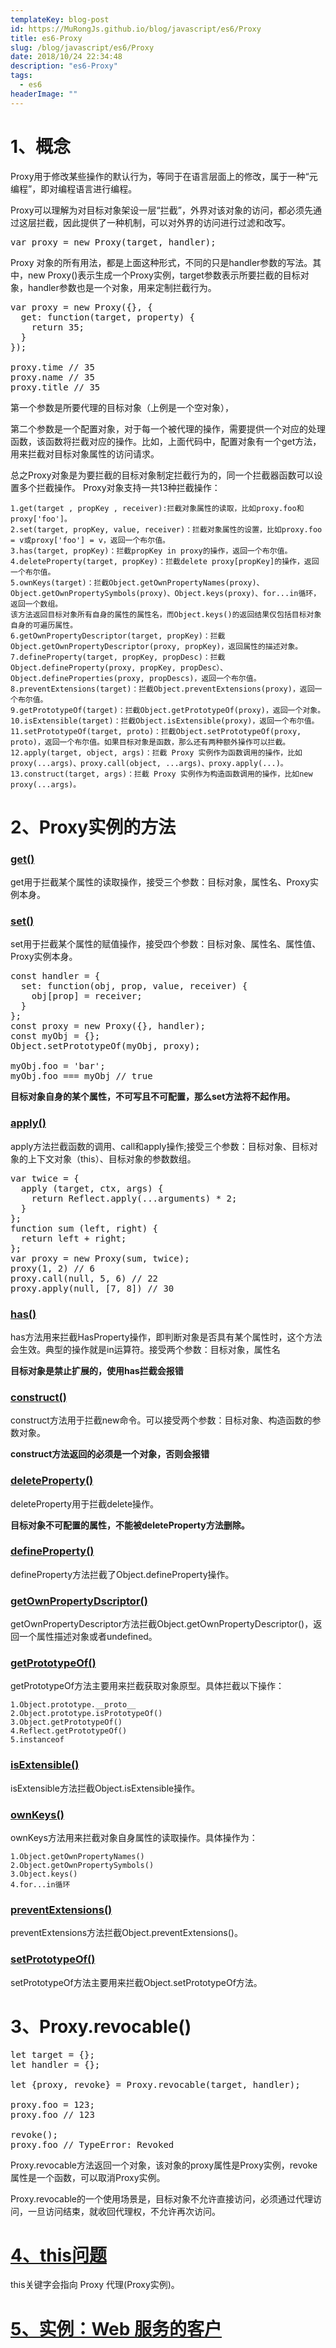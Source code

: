 ```yaml
---
templateKey: blog-post
id: https://MuRongJs.github.io/blog/javascript/es6/Proxy
title: es6-Proxy
slug: /blog/javascript/es6/Proxy
date: 2018/10/24 22:34:48 
description: "es6-Proxy"
tags:
  - es6
headerImage: ""
---
```

# 1、概念 #
Proxy用于修改某些操作的默认行为，等同于在语言层面上的修改，属于一种“元编程”，即对编程语言进行编程。

Proxy可以理解为对目标对象架设一层“拦截”，外界对该对象的访问，都必须先通过这层拦截，因此提供了一种机制，可以对外界的访问进行过滤和改写。
<pre>var proxy = new Proxy(target, handler);</pre>
Proxy 对象的所有用法，都是上面这种形式，不同的只是handler参数的写法。其中，new Proxy()表示生成一个Proxy实例，target参数表示所要拦截的目标对象，handler参数也是一个对象，用来定制拦截行为。
<pre>
var proxy = new Proxy({}, {
  get: function(target, property) {
    return 35;
  }
});

proxy.time // 35
proxy.name // 35
proxy.title // 35
</pre>
第一个参数是所要代理的目标对象（上例是一个空对象），

第二个参数是一个配置对象，对于每一个被代理的操作，需要提供一个对应的处理函数，该函数将拦截对应的操作。比如，上面代码中，配置对象有一个get方法，用来拦截对目标对象属性的访问请求。

总之Proxy对象是为要拦截的目标对象制定拦截行为的，同一个拦截器函数可以设置多个拦截操作。
Proxy对象支持一共13种拦截操作：

	1.get(target , propKey , receiver):拦截对象属性的读取，比如proxy.foo和proxy['foo']。
	2.set(target, propKey, value, receiver)：拦截对象属性的设置，比如proxy.foo = v或proxy['foo'] = v，返回一个布尔值。
	3.has(target, propKey)：拦截propKey in proxy的操作，返回一个布尔值。
	4.deleteProperty(target, propKey)：拦截delete proxy[propKey]的操作，返回一个布尔值。
	5.ownKeys(target)：拦截Object.getOwnPropertyNames(proxy)、Object.getOwnPropertySymbols(proxy)、Object.keys(proxy)、for...in循环，返回一个数组。
	该方法返回目标对象所有自身的属性的属性名，而Object.keys()的返回结果仅包括目标对象自身的可遍历属性。
	6.getOwnPropertyDescriptor(target, propKey)：拦截Object.getOwnPropertyDescriptor(proxy, propKey)，返回属性的描述对象。
	7.defineProperty(target, propKey, propDesc)：拦截Object.defineProperty(proxy, propKey, propDesc）、Object.defineProperties(proxy, propDescs)，返回一个布尔值。
	8.preventExtensions(target)：拦截Object.preventExtensions(proxy)，返回一个布尔值。
	9.getPrototypeOf(target)：拦截Object.getPrototypeOf(proxy)，返回一个对象。
	10.isExtensible(target)：拦截Object.isExtensible(proxy)，返回一个布尔值。
	11.setPrototypeOf(target, proto)：拦截Object.setPrototypeOf(proxy, proto)，返回一个布尔值。如果目标对象是函数，那么还有两种额外操作可以拦截。
	12.apply(target, object, args)：拦截 Proxy 实例作为函数调用的操作，比如proxy(...args)、proxy.call(object, ...args)、proxy.apply(...)。
	13.construct(target, args)：拦截 Proxy 实例作为构造函数调用的操作，比如new proxy(...args)。
	
# 2、Proxy实例的方法 #
### [get()](http://es6.ruanyifeng.com/#docs/proxy#get) ###
get用于拦截某个属性的读取操作，接受三个参数：目标对象，属性名、Proxy实例本身。
### [set()](http://es6.ruanyifeng.com/#docs/proxy#set) ###
set用于拦截某个属性的赋值操作，接受四个参数：目标对象、属性名、属性值、Proxy实例本身。
<pre>
const handler = {
  set: function(obj, prop, value, receiver) {
    obj[prop] = receiver;
  }
};
const proxy = new Proxy({}, handler);
const myObj = {};
Object.setPrototypeOf(myObj, proxy);

myObj.foo = 'bar';
myObj.foo === myObj // true
</pre>
**目标对象自身的某个属性，不可写且不可配置，那么set方法将不起作用。**
### [apply()](http://es6.ruanyifeng.com/#docs/proxy#apply) ###
apply方法拦截函数的调用、call和apply操作;接受三个参数：目标对象、目标对象的上下文对象（this）、目标对象的参数数组。
<pre>
var twice = {
  apply (target, ctx, args) {
    return Reflect.apply(...arguments) * 2;
  }
};
function sum (left, right) {
  return left + right;
};
var proxy = new Proxy(sum, twice);
proxy(1, 2) // 6
proxy.call(null, 5, 6) // 22
proxy.apply(null, [7, 8]) // 30
</pre>
### [has()](http://es6.ruanyifeng.com/#docs/proxy#has) ###
has方法用来拦截HasProperty操作，即判断对象是否具有某个属性时，这个方法会生效。典型的操作就是in运算符。接受两个参数：目标对象，属性名

**目标对象是禁止扩展的，使用has拦截会报错**
### [construct()](http://es6.ruanyifeng.com/#docs/proxy#construct) ###
construct方法用于拦截new命令。可以接受两个参数：目标对象、构造函数的参数对象。

**construct方法返回的必须是一个对象，否则会报错**
### [deleteProperty()](http://es6.ruanyifeng.com/#docs/proxy#deleteProperty) ###
deleteProperty用于拦截delete操作。

**目标对象不可配置的属性，不能被deleteProperty方法删除。**
### [defineProperty()](http://es6.ruanyifeng.com/#docs/proxy#defineProperty) ###
defineProperty方法拦截了Object.defineProperty操作。
### [getOwnPropertyDscriptor()](http://es6.ruanyifeng.com/#docs/proxy#getOwnPropertyDescriptor) ###
getOwnPropertyDescriptor方法拦截Object.getOwnPropertyDescriptor()，返回一个属性描述对象或者undefined。
### [getPrototypeOf()](http://es6.ruanyifeng.com/#docs/proxy#getPrototypeOf) ###
getPrototypeOf方法主要用来拦截获取对象原型。具体拦截以下操作：

	1.Object.prototype.__proto__
	2.Object.prototype.isPrototypeOf()
	3.Object.getPrototypeOf()
	4.Reflect.getPrototypeOf()
	5.instanceof
### [isExtensible()](http://es6.ruanyifeng.com/#docs/proxy#isExtensible) ###
isExtensible方法拦截Object.isExtensible操作。
### [ownKeys()](http://es6.ruanyifeng.com/#docs/proxy#ownKeys) ###
ownKeys方法用来拦截对象自身属性的读取操作。具体操作为：

	1.Object.getOwnPropertyNames()
	2.Object.getOwnPropertySymbols()
	3.Object.keys()
	4.for...in循环
### [preventExtensions()](http://es6.ruanyifeng.com/#docs/proxy#preventExtensions) ###
preventExtensions方法拦截Object.preventExtensions()。
### [setPrototypeOf()](http://es6.ruanyifeng.com/#docs/proxy#setPrototypeOf) ###
setPrototypeOf方法主要用来拦截Object.setPrototypeOf方法。
# 3、Proxy.revocable() #
<pre>
let target = {};
let handler = {};

let {proxy, revoke} = Proxy.revocable(target, handler);

proxy.foo = 123;
proxy.foo // 123

revoke();
proxy.foo // TypeError: Revoked
</pre>
Proxy.revocable方法返回一个对象，该对象的proxy属性是Proxy实例，revoke属性是一个函数，可以取消Proxy实例。

Proxy.revocable的一个使用场景是，目标对象不允许直接访问，必须通过代理访问，一旦访问结束，就收回代理权，不允许再次访问。
# [4、this问题](http://es6.ruanyifeng.com/#docs/proxy#this-%E9%97%AE%E9%A2%98) #
this关键字会指向 Proxy 代理(Proxy实例)。
# [5、实例：Web 服务的客户](http://es6.ruanyifeng.com/#docs/proxy#%E5%AE%9E%E4%BE%8B%EF%BC%9AWeb-%E6%9C%8D%E5%8A%A1%E7%9A%84%E5%AE%A2%E6%88%B7%E7%AB%AF) #